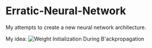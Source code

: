 # Erratic-Neural-Network
My attempts to create a new neural network architecture.

My idea:
![Weight Initialization During B'ackpropagation](https://user-images.githubusercontent.com/62809012/119412495-ff1d1600-bcb9-11eb-8a1a-0b379c2491d2.jpg)
